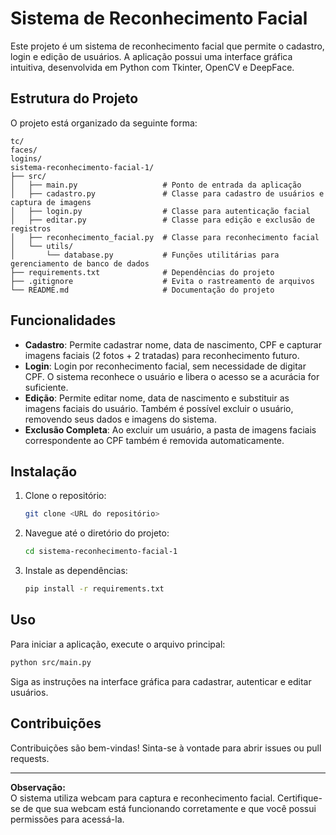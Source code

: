 # Sistema de Reconhecimento Facial

Este projeto é um sistema de reconhecimento facial que permite o cadastro, login e edição de usuários. A aplicação possui uma interface gráfica intuitiva, desenvolvida em Python com Tkinter, OpenCV e DeepFace.

## Estrutura do Projeto

O projeto está organizado da seguinte forma:

```
tc/
faces/
logins/
sistema-reconhecimento-facial-1/
├── src/
│   ├── main.py                   # Ponto de entrada da aplicação
│   ├── cadastro.py               # Classe para cadastro de usuários e captura de imagens
│   ├── login.py                  # Classe para autenticação facial
│   ├── editar.py                 # Classe para edição e exclusão de registros
│   ├── reconhecimento_facial.py  # Classe para reconhecimento facial
│   └── utils/
│       └── database.py           # Funções utilitárias para gerenciamento de banco de dados
├── requirements.txt              # Dependências do projeto
├── .gitignore                    # Evita o rastreamento de arquivos
└── README.md                     # Documentação do projeto
```

## Funcionalidades

- **Cadastro**: Permite cadastrar nome, data de nascimento, CPF e capturar imagens faciais (2 fotos + 2 tratadas) para reconhecimento futuro.
- **Login**: Login por reconhecimento facial, sem necessidade de digitar CPF. O sistema reconhece o usuário e libera o acesso se a acurácia for suficiente.
- **Edição**: Permite editar nome, data de nascimento e substituir as imagens faciais do usuário. Também é possível excluir o usuário, removendo seus dados e imagens do sistema.
- **Exclusão Completa**: Ao excluir um usuário, a pasta de imagens faciais correspondente ao CPF também é removida automaticamente.

## Instalação

1. Clone o repositório:
   ```bash
   git clone <URL do repositório>
   ```
2. Navegue até o diretório do projeto:
   ```bash
   cd sistema-reconhecimento-facial-1
   ```
3. Instale as dependências:
   ```bash
   pip install -r requirements.txt
   ```

## Uso

Para iniciar a aplicação, execute o arquivo principal:
```bash
python src/main.py
```

Siga as instruções na interface gráfica para cadastrar, autenticar e editar usuários.

## Contribuições

Contribuições são bem-vindas! Sinta-se à vontade para abrir issues ou pull requests.

---

**Observação:**  
O sistema utiliza webcam para captura e reconhecimento facial. Certifique-se de que sua webcam está funcionando corretamente e que você possui permissões para acessá-la.